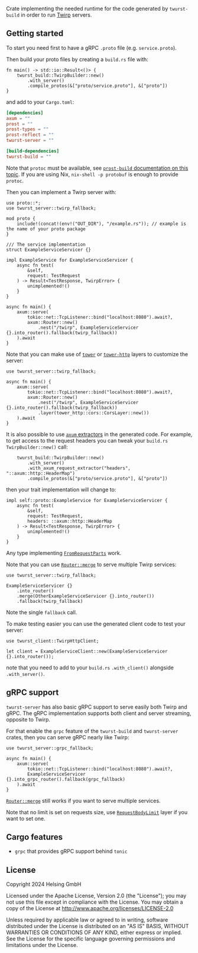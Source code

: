 Crate implementing the needed runtime for the code generated by `twurst-build`
in order to run [Twirp](https://twitchtv.github.io/twirp/docs/spec_v7.html) servers.

## Getting started

To start you need first to have a gRPC `.proto` file (e.g. `service.proto`).

Then build your proto files by creating a `build.rs` file with:
```rust,ignore
fn main() -> std::io::Result<()> {
    twurst_build::TwirpBuilder::new()
        .with_server()
        .compile_protos(&["proto/service.proto"], &["proto"])
}
```

and add to your `Cargo.toml`:
```toml
[dependencies]
axum = ""
prost = ""
prost-types = ""
prost-reflect = ""
twurst-server = ""

[build-dependencies]
twurst-build = ""
```

Note that `protoc` must be available, see [`prost-build` documentation on this topic](https://docs.rs/prost-build/latest/prost_build/#sourcing-protoc).
If you are using Nix, `nix-shell -p protobuf` is enough to provide `protoc`.

Then you can implement a Twirp server with:
```rust,ignore
use proto::*;
use twurst_server::twirp_fallback;

mod proto {
    include!(concat!(env!("OUT_DIR"), "/example.rs")); // example is the name of your proto package
}

/// The service implementation
struct ExampleServiceServicer {}

impl ExampleService for ExampleServiceServicer {
    async fn test(
        &self,
        request: TestRequest
    ) -> Result<TestResponse, TwirpError> {
        unimplemented!()
    }
}

async fn main() {
    axum::serve(
        tokio::net::TcpListener::bind("localhost:8080").await?,
        axum::Router::new()
            .nest("/twirp", ExampleServiceServicer {}.into_router().fallback(twirp_fallback))
    ).await
}
```

Note that you can make use of [`tower`](https://docs.rs/tower) or [`tower-http`](https://docs.rs/tower-http) layers to customize the server:
```rust,ignore
use twurst_server::twirp_fallback;

async fn main() {
    axum::serve(
        tokio::net::TcpListener::bind("localhost:8080").await?,
        axum::Router::new()
            .nest("/twirp", ExampleServiceServicer {}.into_router().fallback(twirp_fallback))
            .layer(tower_http::cors::CorsLayer::new())
    ).await
}
```

It is also possible to use [`axum` extractors](https://docs.rs/axum/latest/axum/extract/index.html) in the generated code.
For example, to get access to the request headers you can tweak your `build.rs` `TwirpBuilder::new()` call:
```rust,ignore
    twurst_build::TwirpBuilder::new()
        .with_server()
        .with_axum_request_extractor("headers", "::axum::http::HeaderMap")
        .compile_protos(&["proto/service.proto"], &["proto"])
```
then your trait implementation will change to:
```rust,ignore
impl self::proto::ExampleService for ExampleServiceServicer {
    async fn test(
        &self,
        request: TestRequest,
        headers: ::axum::http::HeaderMap
    ) -> Result<TestResponse, TwirpError> {
        unimplemented!()
    }
}
```
Any type implementing [`FromRequestParts`](https://docs.rs/axum/latest/axum/extract/trait.FromRequestParts.html) work.

Note that you can use [`Router::merge`](https://docs.rs/axum/latest/axum/struct.Router.html#method.merge) to serve multiple Twirp services:
```rust,ignore
use twurst_server::twirp_fallback;

ExampleServiceServicer {}
    .into_router()
    .merge(OtherExampleServiceServicer {}.into_router())
    .fallback(twirp_fallback)
```
Note the single `fallback` call.

To make testing easier you can use the generated client code to test your server:
```rust,ignore
use twurst_client::TwirpHttpClient;

let client = ExampleServiceClient::new(ExampleServiceServicer {}.into_router());
```

note that you need to add to your `build.rs` `.with_client()` alongside `.with_server()`.

## gRPC support

`twurst-server` has also basic gRPC support to serve easily both Twirp and gRPC.
The gRPC implementation supports both client and server streaming, opposite to Twirp.

For that enable the `grpc` feature of the `twurst-build` and `twurst-server` crates, then you can serve gRPC nearly like Twirp:
```rust,ignore
use twurst_server::grpc_fallback;

async fn main() {
    axum::serve(
        tokio::net::TcpListener::bind("localhost:8080").await?,
        ExampleServiceServicer {}.into_grpc_router().fallback(grpc_fallback)
    ).await
}
```
[`Router::merge`](https://docs.rs/axum/latest/axum/struct.Router.html#method.merge) still works if you want to serve multiple services.

Note that no limit is set on requests size, use [`RequestBodyLimit`](https://docs.rs/tower-http/latest/tower_http/limit/struct.RequestBodyLimit.html) layer if you want to set one.

## Cargo features
- `grpc` that provides gRPC support behind `tonic`

## License

Copyright 2024 Helsing GmbH

Licensed under the Apache License, Version 2.0 (the "License"); you may not use this file except in compliance with the License.
You may obtain a copy of the License at <http://www.apache.org/licenses/LICENSE-2.0>

Unless required by applicable law or agreed to in writing, software distributed under the License is distributed on an "AS IS" BASIS, WITHOUT WARRANTIES OR CONDITIONS OF ANY KIND, either express or implied.
See the License for the specific language governing permissions and limitations under the License.
